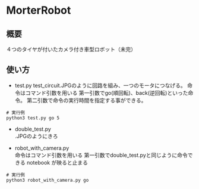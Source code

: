 # MorterRobot
## 概要
４つのタイヤが付いたカメラ付き車型ロボット（未完）

## 使い方
- test.py
test_circuit.JPGのように回路を組み、一つのモータにつなげる。
命令はコマンド引数を用いる
第一引数でgo(順回転)、back(逆回転)といった命令。
第二引数で命令の実行時間を指定する事ができる。

~~~
# 実行例
python3 test.py go 5
~~~


- double_test.py  
.JPGのようにきろ

- robot_with_camera.py  
命令はコマンド引数を用いる
第一引数でdouble_test.pyと同じように命令できる
notebook が映ると止まる

~~~
# 実行例
python3 robot_with_camera.py go
~~~
